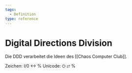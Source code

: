 ```yaml
---
tags:
  - Definition
type: reference
---
```

# Digital Directions Division

Die DDD verarbeitet die Ideen des [[Chaos Computer Club]].

Zeichen: I/0 <-> %
Unicode: ⏻ ⇄ %